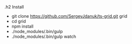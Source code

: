 .h2 Install
- git clone https://github.com/SergeyJdanuk/ts-grid.git grid
- cd grid
- npm install
- ./node_modules/.bin/gulp
- ./node_modules/.bin/gulp watch
